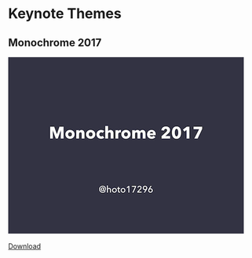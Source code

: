 # Keynote Themes

## Monochrome 2017
![Monochrome 2017](/images/monochrome2017.png)

[Download](/themes/monochrome2017.kth?raw=true)
